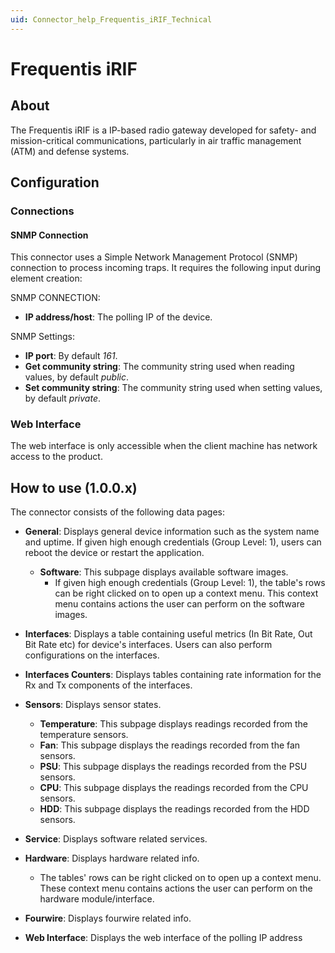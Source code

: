 ```yaml
---
uid: Connector_help_Frequentis_iRIF_Technical
---
```


# Frequentis iRIF

## About

The Frequentis iRIF is a IP-based radio gateway developed for safety- and mission-critical communications, particularly in air traffic management (ATM) and defense systems.

## Configuration

### Connections

#### SNMP Connection

This connector uses a Simple Network Management Protocol (SNMP) connection to process incoming traps. It requires the following input during element creation:

SNMP CONNECTION:

- **IP address/host**: The polling IP of the device.

SNMP Settings:

- **IP port**: By default *161*.
- **Get community string**: The community string used when reading values, by default *public*.
- **Set community string**: The community string used when setting values, by default *private*.

### Web Interface

The web interface is only accessible when the client machine has network access to the product.

## How to use (1.0.0.x)

The connector consists of the following data pages:

- **General**: Displays general device information such as the system name and uptime.
If given high enough credentials (Group Level: 1), users can reboot the device or restart the application.
  - **Software**: This subpage displays available software images. 
	- If given high enough credentials (Group Level: 1), the table's rows can be right clicked on to open up a context menu. This context menu contains actions the user can perform on the software images.

- **Interfaces**: Displays a table containing useful metrics (In Bit Rate, Out Bit Rate etc) for device's interfaces. Users can also perform configurations on the interfaces.
- **Interfaces Counters**: Displays tables containing rate information for the Rx and Tx components of the interfaces.
- **Sensors**: Displays sensor states.
  - **Temperature**: This subpage displays readings recorded from the temperature sensors.
  - **Fan**: This subpage displays the readings recorded from the fan sensors.
  - **PSU**: This subpage displays the readings recorded from the PSU sensors.
  - **CPU**: This subpage displays the readings recorded from the CPU sensors.
  - **HDD**: This subpage displays the readings recorded from the HDD sensors.

- **Service**: Displays software related services.
- **Hardware**: Displays hardware related info.
	- The tables' rows can be right clicked on to open up a context menu. These context menu contains actions the user can perform on the hardware module/interface.
- **Fourwire**: Displays fourwire related info.
- **Web Interface**: Displays the web interface of the polling IP address
